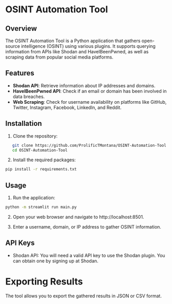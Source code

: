 # OSINT Automation Tool

## Overview

The OSINT Automation Tool is a Python application that gathers open-source intelligence (OSINT) using various plugins. It supports querying information from APIs like Shodan and HaveIBeenPwned, as well as scraping data from popular social media platforms.

## Features

- **Shodan API**: Retrieve information about IP addresses and domains.
- **HaveIBeenPwned API**: Check if an email or domain has been involved in data breaches.
- **Web Scraping**: Check for username availability on platforms like GitHub, Twitter, Instagram, Facebook, LinkedIn, and Reddit.


## Installation

1. Clone the repository:
```bash
   git clone https://github.com/ProlificTMontana/OSINT-Automation-Tool.git
   cd OSINT-Automation-Tool
```
   
2. Install the required packages:
```bash
pip install -r requirements.txt
```

## Usage

1. Run the application:
```bash
python -m streamlit run main.py
```
2. Open your web browser and navigate to http://localhost:8501.

3. Enter a username, domain, or IP address to gather OSINT information.

## API Keys

- Shodan API: You will need a valid API key to use the Shodan plugin. You can obtain one by signing up at Shodan.

# Exporting Results

The tool allows you to export the gathered results in JSON or CSV format.
